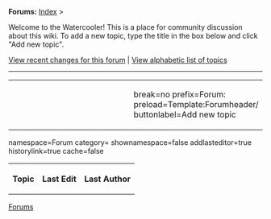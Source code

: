 <div class="forumheader">

**Forums:** [Index](Forum:Index "wikilink") \>

</div>


Welcome to the Watercooler! This is a place for community discussion
about this wiki. To add a new topic, type the title in the box below and
click "Add new topic".

[View recent changes for this
forum](Special:Recentchangeslinked/Category:{{PAGENAME}} "wikilink") \|
[View alphabetic list of topics](:Category:{{PAGENAME}} "wikilink")

------------------------------------------------------------------------

<table width="100%">
<tr>
<td>
</td>
<td width="50%">

<createbox> break=no prefix=Forum: preload=Template:Forumheader/
buttonlabel=Add new topic </createbox>

</td>
</tr>
</table>
<table class="forumlist" width="100%">
<tr>
<th class="forum_title" align="left">

Topic

</th>
<th class="forum_edited" align="left">

Last Edit

</th>
<th class="forum_editor" align="left">

Last Author

</th>
</tr>

<forum> namespace=Forum category= shownamespace=false addlasteditor=true
historylink=true cache=false </forum>

</table>

[Forums](Category:Forums "wikilink")